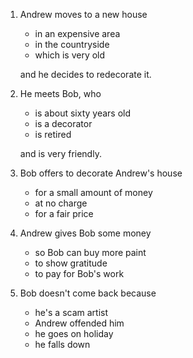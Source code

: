 ---
---

1. Andrew moves to a new house

   * in an expensive area
   * in the countryside
   * which is very old

   and he decides to redecorate it.

2. He meets Bob, who

   * is about sixty years old
   * is a decorator
   * is retired

   and is very friendly.

3. Bob offers to decorate Andrew's house

   * for a small amount of money
   * at no charge
   * for a fair price

4. Andrew gives Bob some money

   * so Bob can buy more paint
   * to show gratitude
   * to pay for Bob's work

5. Bob doesn't come back because

   * he's a scam artist
   * Andrew offended him
   * he goes on holiday
   * he falls down